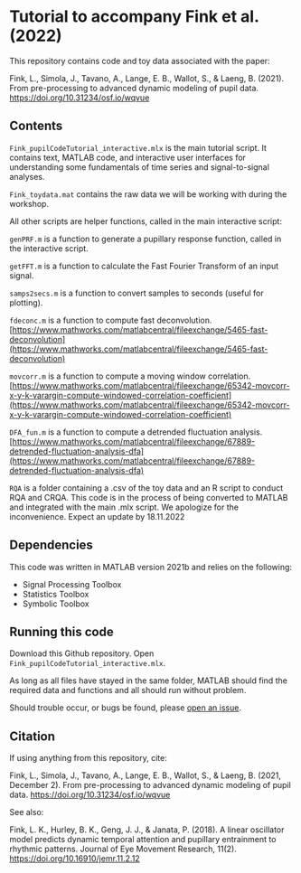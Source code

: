 # Tutorial to accompany Fink et al. (2022)
This repository contains code and toy data associated with the paper:

Fink, L., Simola, J., Tavano, A., Lange, E. B., Wallot, S., & Laeng, B. (2021). From pre-processing to advanced dynamic modeling of pupil data. https://doi.org/10.31234/osf.io/wqvue


## Contents
`Fink_pupilCodeTutorial_interactive.mlx` is the main tutorial script. It contains text, MATLAB code, and interactive user interfaces for understanding some fundamentals of time series and signal-to-signal analyses.

`Fink_toydata.mat` contains the raw data we will be working with during the workshop.

All other scripts are helper functions, called in the main interactive script:

`genPRF.m` is a function to generate a pupillary response function, called in the interactive script.  

`getFFT.m` is a function to calculate the Fast Fourier Transform of an input signal.

`samps2secs.m` is a function to convert samples to seconds (useful for plotting).

`fdeconc.m` is a function to compute fast deconvolution.
[https://www.mathworks.com/matlabcentral/fileexchange/5465-fast-deconvolution](https://www.mathworks.com/matlabcentral/fileexchange/5465-fast-deconvolution)

`movcorr.m` is a function to compute a moving window correlation.
[https://www.mathworks.com/matlabcentral/fileexchange/65342-movcorr-x-y-k-varargin-compute-windowed-correlation-coefficient](https://www.mathworks.com/matlabcentral/fileexchange/65342-movcorr-x-y-k-varargin-compute-windowed-correlation-coefficient)

`DFA_fun.m` is a function to compute a detrended fluctuation analysis.
[https://www.mathworks.com/matlabcentral/fileexchange/67889-detrended-fluctuation-analysis-dfa](https://www.mathworks.com/matlabcentral/fileexchange/67889-detrended-fluctuation-analysis-dfa)

`RQA` is a folder containing a .csv of the toy data and an R script to conduct RQA and CRQA. This code is in the process of being converted to MATLAB and integrated with the main .mlx script. We apologize for the inconvenience. Expect an update by 18.11.2022

## Dependencies
This code was written in MATLAB version 2021b and relies on the following:
- Signal Processing Toolbox
- Statistics Toolbox
- Symbolic Toolbox

## Running this code
Download this Github repository. Open `Fink_pupilCodeTutorial_interactive.mlx`.

As long as all files have stayed in the same folder, MATLAB should find the required data and functions and all should run without problem.

Should trouble occur, or bugs be found, please [open an issue](https://github.com/lkfink/pupilTutorial/issues).

## Citation
If using anything from this repository, cite:

Fink, L., Simola, J., Tavano, A., Lange, E. B., Wallot, S., & Laeng, B. (2021, December 2). From pre-processing to advanced dynamic modeling of pupil data. https://doi.org/10.31234/osf.io/wqvue

See also:

Fink, L. K., Hurley, B. K., Geng, J. J., & Janata, P. (2018). A linear oscillator model predicts dynamic temporal attention and pupillary entrainment to rhythmic patterns. Journal of Eye Movement Research, 11(2). https://doi.org/10.16910/jemr.11.2.12
